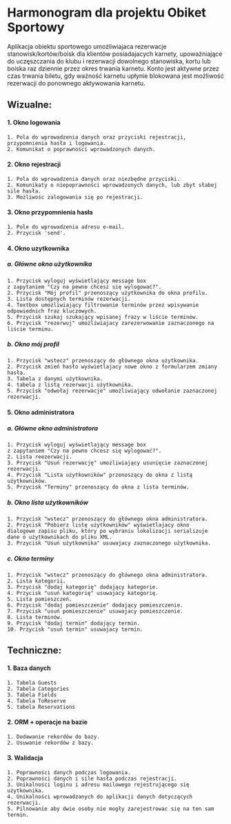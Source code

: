 # Harmonogram dla projektu Obiket Sportowy

Aplikacja obiektu sportowego umożliwiajaca rezerwacje stanowisk/kortów/boisk dla klientów 
posiadajacych karnety, upoważniające do uczęszczania do klubu i rezerwacji 
dowolnego stanowiska, kortu lub boiska raz dziennie przez okres trwania karnetu. 
Konto jest aktywne przez czas trwania biletu, gdy ważność karnetu upłynie 
blokowana jest możliwość rezerwacji do ponownego aktywowania karnetu.

## Wizualne: 

#### 1. Okno logowania
    1. Pola do wprowadzenia danych oraz przyciski rejestracji, przypomnienia hasła i logowania.
    2. Komunikat o poprawności wprowadzonych danych.
#### 2. Okno rejestracji
    1. Pola do wprowadzenia danych oraz niezbędne przyciski.
    2. Komunikaty o niepoprawności wprowadzonych danych, lub zbyt słabej sile hasła.
    3. Możliwośc zalogowania się po rejestracji.
#### 3. Okno przypomnienia hasła    
    1. Pole do wprowadzenia adresu e-mail.
    2. Przycisk 'send'.
#### 4. Okno uzytkownika
##### a. Główne okno użytkownika
    1. Przycisk wyloguj wyświetlający message box 
    z zapytaniem "Czy na pewno chcesz się wylogować?".
    2. Przycisk "Mój profil" przenoszący użytkownika do okna profilu.
    3. Lista dostępnych terminów rezerwacji.
    4. Textbox umożliwiający filtrowanie terminów przez wpisywanie odpowiednich fraz kluczowych.
    5. Przycisk szukaj szukający wpisanej frazy w liście terminów.
    6. Przycisk "rezerwuj" umożliwiajacy zarezerwowanie zaznaczonego na liście terminu.
##### b. Okno mój profil
    1. Przycisk "wstecz" przenoszący do głównego okna użytkownika.
    2. Przycisk zmień hasło wyświetlajacy nowe okno z formularzem zmiany hasła.
    3. Tabela z danymi użytkownika.
    4. tabela z listą rezerwacji użytkownika.
    5. Przycisk "odwołaj rezerwacje" umożliwiający odwołanie zaznaczonej rezerwacji.   
#### 5. Okno administratora
##### a. Główne okno administratora
    1. Przycisk wyloguj wyświetlający message box 
    z zapytaniem "Czy na pewno chcesz się wylogować?". 
    2. Lista reezerwacji.
    3. Przycisk "Usuń rezerwację" umożliwiający usunięcie zaznaczonej rezerwacji.
    4. Przycisk "Lista użytkowników" przenoszący do okna z listą użytkowników.
    5. Przycisk "Terminy" przenoszący do okna z lista terminów.
##### b. Okno lista użytkowników
    1. Przycisk "wstecz" przenoszący do głównego okna administratora.
    2. Przycisk "Pobierz listę użytkowników" wyświetlajacy okno
    dialogowe zapisu pliku, który po wybraniu lokalizacji serializuje
    dane o użytkownikach do pliku XML.
    3. Przycisk "Usuń użytkownika" usuwajacy zaznaczonego użytkownika.
##### c. Okno terminy
    1. Przycisk "wstecz" przenoszący do głównego okna administratora.
    2. Lista kategorii.
    3. Przycisk "dodaj kategorię" dodający kategorie.
    4. Przycisk "usuń kategorię" usuwajacy kategorię.
    5. Lista pomieszczeń.
    6. Przycisk "dodaj pomieszczenie" dodający pomieszczenie.
    7. Przycisk "usuń pomieszczenie" usuwajacy pomieszczenie.
    8. Lista terminów.
    9. Przycisk "dodaj termin" dodający termin.
    10. Przycisk "usuń termin" usuwajacy termin.
    

## Techniczne:

#### 1. Baza danych
    1. Tabela Guests
    2. Tabela Categories
    3. Tabela Fields
    4. Tabela ToReserve
    5. tabela Reservations
#### 2. ORM + operacje na bazie
    1. Dodawanie rekordów do bazy.
    2. Usuwanie rekordów z bazy.
#### 3. Walidacja
    1. Poprawności danych podczas logowania.
    2. Poprawności danych i sile hasła podczas rejestracji.
    3. Unikalności loginu i adresu mailowego rejestrującego się użytkownika.
    4. Unikalności wprowadzanych do aplikacji danych dotyczących rezerwacji.
    5. Pilnowanie aby dwie osoby nie mogły zarejestrowac się na ten sam termin.
